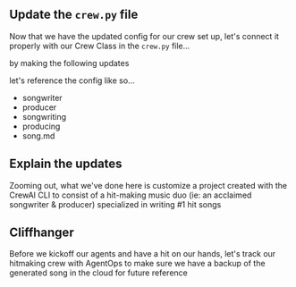 ## Update the `crew.py` file

Now that we have the updated config for our crew set up, let's connect it properly with our Crew Class in the `crew.py` file...

by making the following updates

let's reference the config like so...

- songwriter
- producer
- songwriting
- producing
- song.md

## Explain the updates

Zooming out, what we've done here is customize a project created with the CrewAI CLI to consist of a hit-making music duo (ie: an acclaimed songwriter & producer) specialized in writing #1 hit songs

## Cliffhanger

Before we kickoff our agents and have a hit on our hands, let's track our hitmaking crew with AgentOps to make sure we have a backup of the generated song in the cloud for future reference